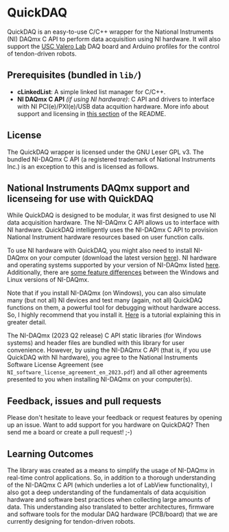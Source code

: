 # QuickDAQ
QuickDAQ is an easy-to-use C/C++ wrapper for the National Instruments (NI) DAQmx C API to perform data acquisition using NI hardware. It will also support the [USC Valero Lab](https://valerolab.org/) DAQ board and Arduino profiles for the control of tendon-driven robots.

## Prerequisites (bundled in `lib/`)
- **cLinkedList**: A simple linked list manager for C/C++.
- **NI DAQmx C API** _(if using NI hardware)_: C API and drivers to interface with NI PCI(e)/PXI(e)/USB data acquition hardware. More info about support and licensing in [this section](#National-Instruments-DAQmx-support-and-licenseing-for-use-with-QuickDAQ) of the README.

## License
The QuickDAQ wrapper is licensed under the GNU Leser GPL v3. The bundled NI-DAQmx C API (a registered trademark of National Instruments Inc.) is an exception to this and is licensed as follows.

## National Instruments DAQmx support and licenseing for use with QuickDAQ
While QuickDAQ is designed to be modular, it was first designed to use NI data acquisition hardware. The NI-DAQmx C API allows us to interface with NI hardware. QuickDAQ intelligently uses the NI-DAQmx C API to provision National Instrument hardware resources based on user function calls.

To use NI hardware with QuickDAQ, you might also need to install NI-DAQmx on your computer (download the latest version [here](https://www.ni.com/en-us/support/downloads/drivers/download.ni-daq-mx.html)). NI hardware and operating systems supported by your version of NI-DAQmx listed [here](https://www.ni.com/en-us/support/documentation/compatibility/21/ni-hardware-and-operating-system-compatibility.html). Additionally, there are [some feature differences](https://www.ni.com/en-us/support/documentation/supplemental/18/windows-vs-desktop-linux-daqmx-experience-differences.html) between the Windows and Linux versions of NI-DAQmx.

Note that if you install NI-DAQmx (on Windows), you can also simulate many (but not all) NI devices and test many (again, not all) QuickDAQ functions on them, a powerful tool for debugging without hardware access. So, I highly recommend that you install it. [Here](https://knowledge.ni.com/KnowledgeArticleDetails?id=kA03q000000x0PxCAI&l=en-US) is a tutorial explaining this in greater detail.

The NI-DAQmx (2023 Q2 release) C API static libraries (for Windows systems) and header files are bundled with this library for user convenience. However, by using the NI-DAQmx C API (that is, if you use QuickDAQ with NI hardware), you agree to the National Instruments Software License Agreement (see `NI_software_license_agreement_en_2023.pdf`) and all other agreements presented to you when installing NI-DAQmx on your computer(s).

## Feedback, issues and pull requests
Please don't hesitate to leave your feedback or request features by opening up an issue. Want to add support for you hardware on QuickDAQ? Then send me a board or create a pull request! ;-)

## Learning Outcomes
The library was created as a means to simplify the usage of NI-DAQmx in real-time control applications. So, in addition to a thorough understanding of the NI-DAQmx C API (which underlies a lot of LabView functionality), I also got a deep understanding of the fundamentals of data acquisition hardware and software best practices when collecting large amounts of data. This understanding also translated to better architectures, firmware and software tools for the modular DAQ hardware (PCB/board) that we are currently designing for tendon-driven robots.

